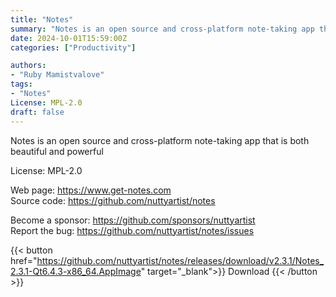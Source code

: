 ```yaml
---
title: "Notes"
summary: "Notes is an open source and cross-platform note-taking app that is both beautiful and powerful"
date: 2024-10-01T15:59:00Z
categories: ["Productivity"]

authors:
- "Ruby Mamistvalove"
tags: 
- "Notes"
License: MPL-2.0
draft: false
---
```


Notes is an open source and cross-platform note-taking app that is both beautiful and powerful

License: MPL-2.0

Web page: <https://www.get-notes.com>  
Source code: <https://github.com/nuttyartist/notes>

Become a sponsor: <https://github.com/sponsors/nuttyartist>  
Report the bug: <https://github.com/nuttyartist/notes/issues>  

{{< button href="https://github.com/nuttyartist/notes/releases/download/v2.3.1/Notes_2.3.1-Qt6.4.3-x86_64.AppImage" target="_blank">}}
Download
{{< /button >}}